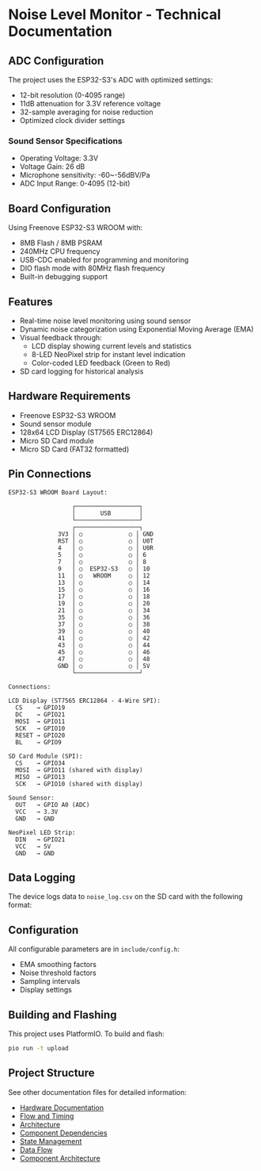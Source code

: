 # Noise Level Monitor - Technical Documentation

## ADC Configuration

The project uses the ESP32-S3's ADC with optimized settings:

- 12-bit resolution (0-4095 range)
- 11dB attenuation for 3.3V reference voltage
- 32-sample averaging for noise reduction
- Optimized clock divider settings

### Sound Sensor Specifications

- Operating Voltage: 3.3V
- Voltage Gain: 26 dB
- Microphone sensitivity: -60~-56dBV/Pa
- ADC Input Range: 0-4095 (12-bit)

## Board Configuration

Using Freenove ESP32-S3 WROOM with:

- 8MB Flash / 8MB PSRAM
- 240MHz CPU frequency
- USB-CDC enabled for programming and monitoring
- DIO flash mode with 80MHz flash frequency
- Built-in debugging support

## Features

- Real-time noise level monitoring using sound sensor
- Dynamic noise categorization using Exponential Moving Average (EMA)
- Visual feedback through:
  - LCD display showing current levels and statistics
  - 8-LED NeoPixel strip for instant level indication
  - Color-coded LED feedback (Green to Red)
- SD card logging for historical analysis

## Hardware Requirements

- Freenove ESP32-S3 WROOM
- Sound sensor module
- 128x64 LCD Display (ST7565 ERC12864)
- Micro SD Card module
- Micro SD Card (FAT32 formatted)

## Pin Connections

```
ESP32-S3 WROOM Board Layout:

                  ┌──────────────────┐
                  │       USB        │
                  └──────────────────┘
                  ┌──────────────────┐
              3V3 │ ○             ○ │ GND
              RST │ ○             ○ │ U0T
              4   │ ○             ○ │ U0R
              5   │ ○             ○ │ 6
              7   │ ○             ○ │ 8
              9   │ ○  ESP32-S3   ○ │ 10
              11  │ ○   WROOM     ○ │ 12
              13  │ ○             ○ │ 14
              15  │ ○             ○ │ 16
              17  │ ○             ○ │ 18
              19  │ ○             ○ │ 20
              21  │ ○             ○ │ 34
              35  │ ○             ○ │ 36
              37  │ ○             ○ │ 38
              39  │ ○             ○ │ 40
              41  │ ○             ○ │ 42
              43  │ ○             ○ │ 44
              45  │ ○             ○ │ 46
              47  │ ○             ○ │ 48
              GND │ ○             ○ │ 5V
                  └──────────────────┘

Connections:

LCD Display (ST7565 ERC12864 - 4-Wire SPI):
  CS    → GPIO19
  DC    → GPIO21
  MOSI  → GPIO11
  SCK   → GPIO10
  RESET → GPIO20
  BL    → GPIO9

SD Card Module (SPI):
  CS    → GPIO34
  MOSI  → GPIO11 (shared with display)
  MISO  → GPIO13
  SCK   → GPIO10 (shared with display)

Sound Sensor:
  OUT   → GPIO A0 (ADC)
  VCC   → 3.3V
  GND   → GND

NeoPixel LED Strip:
  DIN   → GPIO21
  VCC   → 5V
  GND   → GND
```

## Data Logging

The device logs data to `noise_log.csv` on the SD card with the following format:

## Configuration

All configurable parameters are in `include/config.h`:

- EMA smoothing factors
- Noise threshold factors
- Sampling intervals
- Display settings

## Building and Flashing

This project uses PlatformIO. To build and flash:

```bash
pio run -t upload
```

## Project Structure

See other documentation files for detailed information:

- [Hardware Documentation](hw.md)
- [Flow and Timing](flowNtiming.md)
- [Architecture](arch.md)
- [Component Dependencies](componentdeps.md)
- [State Management](state.md)
- [Data Flow](dataflow.md)
- [Component Architecture](componentarch.md)

